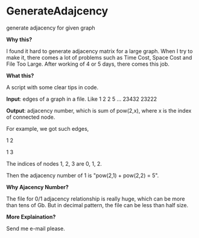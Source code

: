 # GenerateAdajcency
generate adjacency for given graph

**Why this?**

I found it hard to generate adjacency matrix for a large graph. When I try to make it, there comes a lot of problems such as Time Cost, Space Cost and File Too Large. After working of 4 or 5 days, there comes this job.

**What this?**

A script with some clear tips in code.

**Input**: edges of a graph in a file. Like
1 2
2 5
...
23432 23222

**Output**: adjacency number, which is sum of pow(2,x), where x is the index of connected node.

For example, we got such edges,

1 2

1 3

The indices of nodes 1, 2, 3 are 0, 1, 2.

Then the adjacency number of 1 is "pow(2,1) + pow(2,2) = 5".

**Why Ajacency Number?**

The file for 0/1 adjacency relationship is really huge, which can be more than tens of Gb. But in decimal pattern, the file can be less than half size.

**More Explaination?**

Send me e-mail please.
